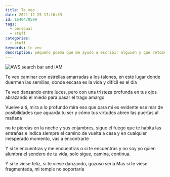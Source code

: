 ```yaml
---
title: Te veo
date: 2021-12-25 17:16:39
id: 1640470599
tags:
  - personal
  - stuff
categories:
  - stuff
keywords: te veo
description: pequeño poema que me ayudo a escribir alguien y que retomé porque no puedo dejar de escuchar a José José
---
```


![AWS search bar and IAM](dark.jpg)

Te veo caminar con estrellas amarradas a los talones,
en este lugar donde duermen las semillas,
donde escasa es la vida y difícil es el día

Te veo danzando entre luces,
pero con una tristeza profunda en tus ojos
abrazando el miedo para pasar el trago amargo

Vuelve a ti, mira a lo profundo
mira eso que para mi es evidente
ese mar de posibilidades que aguarda tu ser
y cómo tus virtudes abren las puertas al mañana

no te pierdas en la noche y sus enjambres,
sigue el fuego que te habita las entrañas
e indica siempre el camino de vuelta a casa
y en cualquier inesperado momento, vas a encontrarte

Y si te encuentras y me encuentras
o si te encuentras y no soy yo quien alumbra el sendero de tu vida,
solo sigue, camina, continua.

Y si te viese feliz, si te viese danzando, gozoso sería
Mas si te viese fragmentada, mi temple no soportaría
